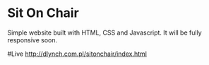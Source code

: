 ﻿# Sit On Chair

Simple website built with HTML, CSS and Javascript. It will be fully responsive soon. 

#Live
http://dlynch.com.pl/sitonchair/index.html
